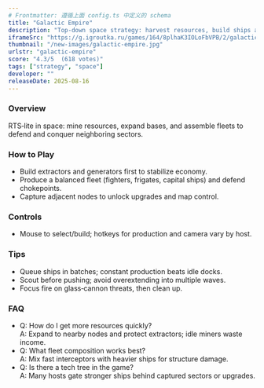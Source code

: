 ```yaml
---
# Frontmatter: 遵循上面 config.ts 中定义的 schema
title: "Galactic Empire"
description: "Top‑down space strategy: harvest resources, build ships and defenses, and capture sectors while fending off enemy waves."
iframeSrc: "https://g.igroutka.ru/games/164/8plhaK3IOLoFbVPB/2/galactic_empire/"
thumbnail: "/new-images/galactic-empire.jpg"
urlstr: "galactic-empire"
score: "4.3/5  (618 votes)"
tags: ["strategy", "space"]
developer: ""
releaseDate: 2025-08-16
---
```




### Overview
RTS‑lite in space: mine resources, expand bases, and assemble fleets to defend and conquer neighboring sectors.

### How to Play
- Build extractors and generators first to stabilize economy.
- Produce a balanced fleet (fighters, frigates, capital ships) and defend chokepoints.
- Capture adjacent nodes to unlock upgrades and map control.

### Controls
- Mouse to select/build; hotkeys for production and camera vary by host.

### Tips
- Queue ships in batches; constant production beats idle docks.
- Scout before pushing; avoid overextending into multiple waves.
- Focus fire on glass‑cannon threats, then clean up.

### FAQ
- Q: How do I get more resources quickly?  
  A: Expand to nearby nodes and protect extractors; idle miners waste income.
- Q: What fleet composition works best?  
  A: Mix fast interceptors with heavier ships for structure damage.
- Q: Is there a tech tree in the game?  
  A: Many hosts gate stronger ships behind captured sectors or upgrades.

